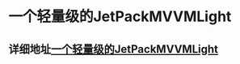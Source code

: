 # 一个轻量级的JetPackMVVMLight
## 详细地址[一个轻量级的JetPackMVVMLight](https://juejin.cn/post/6910906438487539719)

